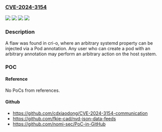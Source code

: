 ### [CVE-2024-3154](https://cve.mitre.org/cgi-bin/cvename.cgi?name=CVE-2024-3154)
![](https://img.shields.io/static/v1?label=Product&message=Red%20Hat%20OpenShift%20Container%20Platform%203.11&color=blue)
![](https://img.shields.io/static/v1?label=Product&message=Red%20Hat%20OpenShift%20Container%20Platform%204.15&color=blue)
![](https://img.shields.io/static/v1?label=Version&message=n%2Fa&color=blue)
![](https://img.shields.io/static/v1?label=Vulnerability&message=Improper%20Neutralization%20of%20Special%20Elements%20used%20in%20a%20Command%20('Command%20Injection')&color=brighgreen)

### Description

A flaw was found in cri-o, where an arbitrary systemd property can be injected via a Pod annotation. Any user who can create a pod with an arbitrary annotation may perform an arbitrary action on the host system.

### POC

#### Reference
No PoCs from references.

#### Github
- https://github.com/cdxiaodong/CVE-2024-3154-communication
- https://github.com/fkie-cad/nvd-json-data-feeds
- https://github.com/nomi-sec/PoC-in-GitHub

